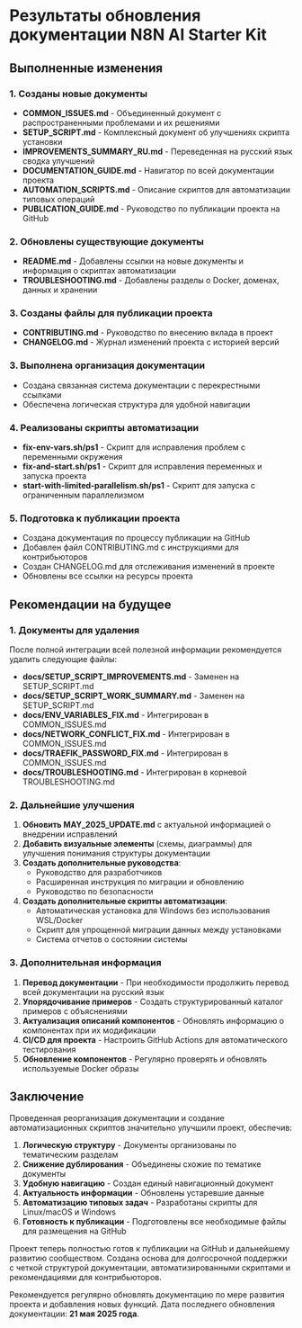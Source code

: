 # Результаты обновления документации N8N AI Starter Kit

## Выполненные изменения

### 1. Созданы новые документы

- **COMMON_ISSUES.md** - Объединенный документ с распространенными проблемами и их решениями
- **SETUP_SCRIPT.md** - Комплексный документ об улучшениях скрипта установки
- **IMPROVEMENTS_SUMMARY_RU.md** - Переведенная на русский язык сводка улучшений
- **DOCUMENTATION_GUIDE.md** - Навигатор по всей документации проекта
- **AUTOMATION_SCRIPTS.md** - Описание скриптов для автоматизации типовых операций
- **PUBLICATION_GUIDE.md** - Руководство по публикации проекта на GitHub

### 2. Обновлены существующие документы

- **README.md** - Добавлены ссылки на новые документы и информация о скриптах автоматизации
- **TROUBLESHOOTING.md** - Добавлены разделы о Docker, доменах, данных и хранении

### 3. Созданы файлы для публикации проекта

- **CONTRIBUTING.md** - Руководство по внесению вклада в проект
- **CHANGELOG.md** - Журнал изменений проекта с историей версий

### 3. Выполнена организация документации

- Создана связанная система документации с перекрестными ссылками
- Обеспечена логическая структура для удобной навигации

### 4. Реализованы скрипты автоматизации

- **fix-env-vars.sh/ps1** - Скрипт для исправления проблем с переменными окружения
- **fix-and-start.sh/ps1** - Скрипт для исправления переменных и запуска проекта
- **start-with-limited-parallelism.sh/ps1** - Скрипт для запуска с ограниченным параллелизмом 

### 5. Подготовка к публикации проекта

- Создана документация по процессу публикации на GitHub
- Добавлен файл CONTRIBUTING.md с инструкциями для контрибьюторов
- Создан CHANGELOG.md для отслеживания изменений в проекте
- Обновлены все ссылки на ресурсы проекта

## Рекомендации на будущее

### 1. Документы для удаления

После полной интеграции всей полезной информации рекомендуется удалить следующие файлы:

- **docs/SETUP_SCRIPT_IMPROVEMENTS.md** - Заменен на SETUP_SCRIPT.md
- **docs/SETUP_SCRIPT_WORK_SUMMARY.md** - Заменен на SETUP_SCRIPT.md
- **docs/ENV_VARIABLES_FIX.md** - Интегрирован в COMMON_ISSUES.md
- **docs/NETWORK_CONFLICT_FIX.md** - Интегрирован в COMMON_ISSUES.md
- **docs/TRAEFIK_PASSWORD_FIX.md** - Интегрирован в COMMON_ISSUES.md
- **docs/TROUBLESHOOTING.md** - Интегрирован в корневой TROUBLESHOOTING.md

### 2. Дальнейшие улучшения

1. **Обновить MAY_2025_UPDATE.md** с актуальной информацией о внедрении исправлений
2. **Добавить визуальные элементы** (схемы, диаграммы) для улучшения понимания структуры документации
3. **Создать дополнительные руководства**:
   - Руководство для разработчиков
   - Расширенная инструкция по миграции и обновлению
   - Руководство по безопасности
4. **Создать дополнительные скрипты автоматизации**:
   - Автоматическая установка для Windows без использования WSL/Docker
   - Скрипт для упрощенной миграции данных между установками
   - Система отчетов о состоянии системы

### 3. Дополнительная информация

1. **Перевод документации** - При необходимости продолжить перевод всей документации на русский язык
2. **Упорядочивание примеров** - Создать структурированный каталог примеров с объяснениями
3. **Актуализация описаний компонентов** - Обновлять информацию о компонентах при их модификации
4. **CI/CD для проекта** - Настроить GitHub Actions для автоматического тестирования
5. **Обновление компонентов** - Регулярно проверять и обновлять используемые Docker образы

## Заключение

Проведенная реорганизация документации и создание автоматизационных скриптов значительно улучшили проект, обеспечив:

1. **Логическую структуру** - Документы организованы по тематическим разделам
2. **Снижение дублирования** - Объединены схожие по тематике документы
3. **Удобную навигацию** - Создан единый навигационный документ
4. **Актуальность информации** - Обновлены устаревшие данные
5. **Автоматизацию типовых задач** - Разработаны скрипты для Linux/macOS и Windows
6. **Готовность к публикации** - Подготовлены все необходимые файлы для размещения на GitHub

Проект теперь полностью готов к публикации на GitHub и дальнейшему развитию сообществом. Создана основа для долгосрочной поддержки с четкой структурой документации, автоматизированными скриптами и рекомендациями для контрибьюторов.

Рекомендуется регулярно обновлять документацию по мере развития проекта и добавления новых функций. Дата последнего обновления документации: **21 мая 2025 года**.
